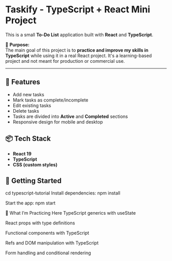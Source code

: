 # Taskify - TypeScript + React Mini Project

This is a small **To-Do List** application built with **React** and **TypeScript**.

📌 **Purpose:**  
The main goal of this project is to **practice and improve my skills in TypeScript** while using it in a real React project. It's a learning-based project and not meant for production or commercial use.

---

## 🔧 Features

- Add new tasks
- Mark tasks as complete/incomplete
- Edit existing tasks
- Delete tasks
- Tasks are divided into **Active** and **Completed** sections
- Responsive design for mobile and desktop


## 📦 Tech Stack

- **React 19**
- **TypeScript**
- **CSS (custom styles)**

## 🚀 Getting Started


cd typescript-tutorial
Install dependencies:
npm install

Start the app:
npm start


🧠 What I’m Practicing Here
TypeScript generics with useState

React props with type definitions

Functional components with TypeScript

Refs and DOM manipulation with TypeScript

Form handling and conditional rendering
